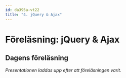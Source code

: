```yaml
---
id: da395a-vt22
title: "4. jQuery & Ajax"
---
```


# Föreläsning: jQuery & Ajax

## Dagens föreläsning

*Presentationen laddas upp efter att föreläsningen varit.*

<!--
<div class="video-frame">
    <div style="left: 0; width: 100%; height: 0; position: relative; padding-bottom: 56.25%;"><iframe src="https://www.youtube.com/embed/HGo6v-rCGG8?rel=0" style="border: 0; top: 0; left: 0; width: 100%; height: 100%; position: absolute;" allowfullscreen scrolling="no" allow="encrypted-media; accelerometer; clipboard-write; gyroscope; picture-in-picture"></iframe></div>
</div>

---

<div class="frame">
    <div style="left: 0; width: 100%; height: 0; position: relative; padding-bottom: 56.1972%;"><iframe src="https://speakerdeck.com/player/24422253aaf64492a17b747418f64562" style="border: 0; top: 0; left: 0; width: 100%; height: 100%; position: absolute;" allowfullscreen scrolling="no" allow="encrypted-media"></iframe></div>
</div>

[Ni kan ladda ner föreläsningen i PDF här](../../assets/pdf/da355a-jquery-ajax.pdf)

---

## Dagens exempel

[Ni kan ladda ner alla dagens exempel i en ZIP-fil här](../../assets/ex-4.zip)

-->